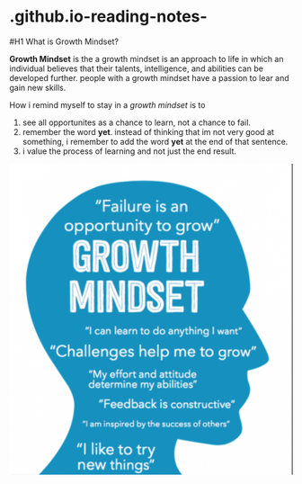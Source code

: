 # .github.io-reading-notes-

#H1 What is Growth Mindset?

**Growth Mindset** is the a growth mindset is an approach to life in which an individual believes that their talents, intelligence, and abilities can be developed further.
people with a growth mindset have a passion to lear and gain new skills.

How i remind myself to stay in a *growth mindset* is to 
1. see all opportunites as a chance to learn, not a chance to fail.
2. remember the word **yet**. instead of thinking that im not very good at something, i remember to add the word **yet** at the end of that sentence.
3. i value the process of learning and not just the end result.

![alt text](growthmindset.png)
